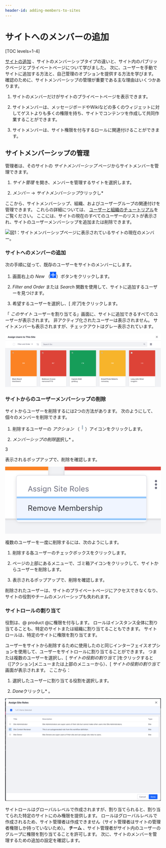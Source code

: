 ```yaml
---
header-id: adding-members-to-sites
---
```


# サイトへのメンバーの追加

[TOC levels=1-4]

[サイトの追加](/docs/7-1/user/-/knowledge_base/u/adding-sites) 、サイトのメンバーシップタイプの違いと、サイト内のパブリックページとプライベートページについて学びました。 次に、ユーザーを手動でサイトに追加する方法と、自己管理のオプションを提供する方法を学びます。 確認のために、サイトメンバーシップの管理が重要である主な理由はいくつかあります。

1.  サイトのメンバーだけがサイトのプライベートページを表示できます。

2.  サイトメンバーは、メッセージボードやWikiなどの多くのウィジェットに対してゲストよりも多くの権限を持ち、サイトでコンテンツを作成して共同作業することができます。

3.  サイトメンバーは、サイト権限を付与するロールに関連付けることができます。

## サイトメンバーシップの管理

管理者は、そのサイトの *サイトメンバーシップ* ページからサイトメンバーを管理できます。

1.  *サイト管理* を開き、メンバーを管理するサイトを選択します。

2.  *メンバー* → *サイトメンバーシップ*クリックし*</p></li> </ol>

ここから、サイトメンバーシップ、組織、およびユーザーグループの関連付けを管理できます。 これらの詳細については、 [ユーザーと組織のチュートリアル](/docs/7-1/user/-/knowledge_base/u/users-and-organizations)をご覧ください。 ここには、サイトの現在のすべてのユーザーのリストが表示され、サイトのユーザーメンバーシップを追加または削除できます。

![図1：*サイトメンバーシップ*ページに表示されているサイトの現在のメンバー。 ](../../../../images/orgs-add-organization-site.png)

### サイトへのメンバーの追加

次の手順に従って、既存のユーザーをサイトのメンバーにします。

1.  画面右上の *New* （![Add User](../../../../images/icon-add.png)）ボタンをクリックします。

2.  *Filter and Order* または *Search* 関数を使用して、サイトに追加するユーザーを見つけます。

3.  希望するユーザーを選択し、[ *完了*]をクリックします。

「 *このサイト* ユーザーを割り当てる」画面に、サイトに追加できるすべてのユーザーが表示されます。 非アクティブ化されたユーザーは表示されません。 サイトメンバーも表示されますが、チェックアウトはグレー表示されています。

![図2：現在のサイトに追加できるユーザーのリスト。 現在のメンバーは表示されますが、ここで追加または削除することはできません。 ](../../../../images/assign-users.png)

### サイトからのユーザーメンバーシップの削除

サイトからユーザーを削除するには2つの方法があります。 次のようにして、個々のメンバーを削除できます。

1.  削除するユーザーの *アクション* （![Actions](../../../../images/icon-actions.png)）アイコンをクリックします。

2.  *メンバーシップの削除*選択し* 。</p></li>

3

表示されるポップアップで、削除を確認します。</ol>

![図3：ユーザーの削除を選択する。 ](../../../../images/remove-user.png)

複数のユーザーを一度に削除するには、次のようにします。

1.  削除する各ユーザーのチェックボックスをクリックします。

2.  ページの上部にあるメニューで、ゴミ箱アイコンをクリックして、サイトからユーザーを削除します。

3.  表示されるポップアップで、削除を確認します。

削除されたユーザーは、サイトのプライベートページにアクセスできなくなり、サイトの役割やチームのメンバーシップも失われます。

### サイトロールの割り当て

役割は、@ product @に権限を付与します。 ロールはインスタンス全体に割り当てることも、特定のサイトまたは組織に割り当てることもできます。 サイトロールは、特定のサイトに権限を割り当てます。

ユーザーをサイトから削除するために使用したのと同じインターフェイスオプションを使用して、ユーザーをサイトロールに割り当てることができます。 </em> つまたは複数のユーザーを選択し、[ *サイトの役割の割り当て* ]をクリックすると（[アクション]メニューまたは上部のメニューから）、[ *サイトの役割の割り当て* 画面が表示されます。 ここから：

1.  選択したユーザーに割り当てる役割を選択します。

2.  *Done*クリックし* 。</p></li> </ol>

![図4：サイトロールの割り当て。 ](../../../../images/assigning-site-roles.png)

サイトロールはグローバルレベルで作成されますが、割り当てられると、割り当てられた特定のサイトにのみ権限を提供します。 ロールはグローバルレベルで作成されるため、サイト管理者は作成できません（サイト管理者はサイトの管理者権限しか持っていないため）。 **チーム** 、サイト管理者がサイト内のユーザーのグループに権限を割り当てることを許可します。 次に、サイトのメンバーを管理するための追加の設定を確認します。
